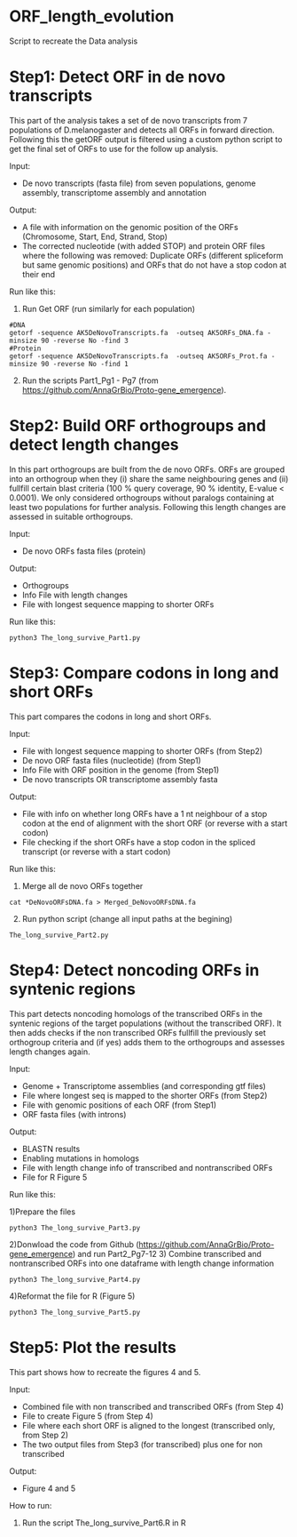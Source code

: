 # ORF_length_evolution
Script to recreate the Data analysis 

# Step1: Detect ORF in de novo transcripts

This part of the analysis takes a set of de novo transcripts from 7 populations of D.melanogaster and detects all ORFs in forward direction. Following this the getORF output is filtered using a custom python script to get the final set of ORFs to use for the follow up analysis.

Input:  
- De novo transcripts (fasta file) from seven populations, genome assembly, transcriptome assembly and annotation

Output: 
- A file with information on the genomic position of the ORFs (Chromosome, Start, End, Strand, Stop)
- The corrected nucleotide (with added STOP) and protein ORF files where the following was removed: Duplicate ORFs (different spliceform but same genomic positions) and ORFs that do not have a stop codon at their end

Run like this:
1) Run Get ORF (run similarly for each population)
``` 
#DNA
getorf -sequence AK5DeNovoTranscripts.fa  -outseq AK5ORFs_DNA.fa -minsize 90 -reverse No -find 3
#Protein
getorf -sequence AK5DeNovoTranscripts.fa  -outseq AK5ORFs_Prot.fa -minsize 90 -reverse No -find 1
```
2) Run the scripts Part1_Pg1 - Pg7 (from https://github.com/AnnaGrBio/Proto-gene_emergence).

# Step2: Build ORF orthogroups and detect length changes
In this part orthogroups are built from the de novo ORFs. ORFs are grouped into an orthogroup when they (i) share the same neighbouring genes and (ii) fullfill certain blast criteria (100 % query coverage, 90 % identity, E-value < 0.0001). We only considered orthogroups without paralogs containing at least two populations for further analysis. Following this length changes are assessed in suitable orthogroups. 

Input:
- De novo ORFs fasta files (protein)

Output:
- Orthogroups
- Info File with length changes
- File with longest sequence mapping to shorter ORFs

Run like this:
``` 
python3 The_long_survive_Part1.py
``` 

# Step3: Compare codons in long and short ORFs 
This part compares the codons in long and short ORFs.

Input:
- File with longest sequence mapping to shorter ORFs (from Step2)
- De novo ORF fasta files (nucleotide) (from Step1)
- Info File with ORF position in the genome (from Step1)
- De novo transcripts OR transcriptome assembly fasta

Output:
- File with info on whether long ORFs have a 1 nt neighbour of a stop codon at the end of alignment with the short ORF (or reverse with a start codon)
- File checking if the short ORFs have a stop codon in the spliced transcript (or reverse with a start codon)

Run like this:

1) Merge all de novo ORFs together
``` 
cat *DeNovoORFsDNA.fa > Merged_DeNovoORFsDNA.fa
``` 
2) Run python script (change all input paths at the begining)
``` 
The_long_survive_Part2.py
``` 

# Step4: Detect noncoding ORFs in syntenic regions
This part detects noncoding homologs of the transcribed ORFs in the syntenic regions of the target populations (without the transcribed ORF). It then adds checks if the non transcribed ORFs fullfill the previously set orthogroup criteria and (if yes) adds them to the orthogroups and assesses length changes again.

Input:
- Genome + Transcriptome assemblies (and corresponding gtf files)
- File where longest seq is mapped to the shorter ORFs (from Step2)
- File with genomic positions of each ORF (from Step1)
- ORF fasta files (with introns)

Output:
- BLASTN results
- Enabling mutations in homologs
- File with length change info of transcribed and nontranscribed ORFs
- File for R Figure 5

Run like this:

1)Prepare the files
``` 
python3 The_long_survive_Part3.py
``` 
2)Donwload the code from Github (https://github.com/AnnaGrBio/Proto-gene_emergence) and run Part2_Pg7-12
3) Combine transcribed and nontranscribed ORFs into one dataframe with length change information
``` 
python3 The_long_survive_Part4.py
``` 
4)Reformat the file for R (Figure 5)
``` 
python3 The_long_survive_Part5.py
```

# Step5: Plot the results
This part shows how to recreate the figures 4 and 5.

Input:
- Combined file with non transcribed and transcribed ORFs (from Step 4)
- File to create Figure 5 (from Step 4)
- File where each short ORF is aligned to the longest (transcribed only, from Step 2)
- The two output files from Step3 (for transcribed) plus one for non transcribed

Output:
- Figure 4 and 5

How to run:
1) Run the script The_long_survive_Part6.R in R 
